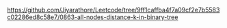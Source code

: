 https://github.com/Jiyarathore/Leetcode/tree/9ff1caffba4f7a09cf2e7b5583c02286ed8c58e7/0863-all-nodes-distance-k-in-binary-tree

